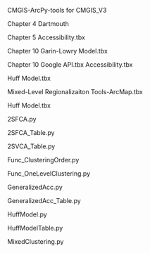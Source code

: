 CMGIS-ArcPy-tools for CMGIS_V3

Chapter 4 Dartmouth

Chapter 5 Accessibility.tbx

Chapter 10  Garin-Lowry Model.tbx

Chapter 10 Google API.tbx
Accessibility.tbx
 
Huff Model.tbx
 
Mixed-Level Regionalizaiton Tools-ArcMap.tbx

Huff Model.tbx

2SFCA.py


2SFCA_Table.py

2SVCA_Table.py

Func_ClusteringOrder.py

Func_OneLevelClustering.py

GeneralizedAcc.py

GeneralizedAcc_Table.py

HuffModel.py

HuffModelTable.py

MixedClustering.py
